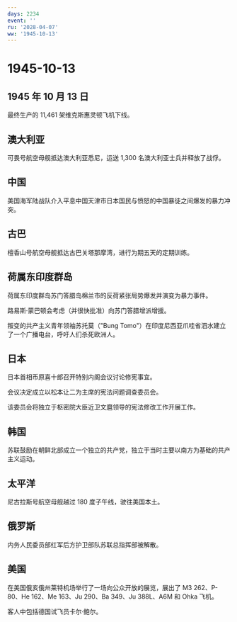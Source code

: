 ```yaml
---
days: 2234
event: ''
ru: '2028-04-07'
ww: '1945-10-13'
---
```


# 1945-10-13

## 1945 年 10 月 13 日

最终生产的 11,461 架维克斯惠灵顿飞机下线。

## 澳大利亚

可畏号航空母舰抵达澳大利亚悉尼，运送 1,300 名澳大利亚士兵并释放了战俘。

## 中国

美国海军陆战队介入平息中国天津市日本国民与愤怒的中国暴徒之间爆发的暴力冲突。

## 古巴

檀香山号航空母舰抵达古巴关塔那摩湾，进行为期五天的定期训练。

## 荷属东印度群岛

荷属东印度群岛苏门答腊岛棉兰市的反荷紧张局势爆发并演变为暴力事件。

路易斯·蒙巴顿会考虑（并很快批准）向苏门答腊增派增援。

叛变的共产主义青年领袖苏托莫（"Bung
Tomo"）在印度尼西亚爪哇省泗水建立了一个广播电台，呼吁人们杀死欧洲人。

## 日本

日本首相币原喜十郎召开特别内阁会议讨论修宪事宜。

会议决定成立以松本让二为主席的宪法问题调查委员会。

该委员会将独立于枢密院大臣近卫文麿领导的宪法修改工作开展工作。

## 韩国

苏联鼓励在朝鲜北部成立一个独立的共产党，独立于当时主要以南方为基础的共产主义运动。

## 太平洋

尼古拉斯号航空母舰越过 180 度子午线，驶往美国本土。

## 俄罗斯

内务人民委员部红军后方护卫部队苏联总指挥部被解散。

## 美国

在美国俄亥俄州莱特机场举行了一场向公众开放的展览，展出了 M3
262、P-80、He 162、Me 163、Ju 290、Ba 349、Ju 388L、A6M 和 Ohka 飞机。

客人中包括德国试飞员卡尔·鲍尔。